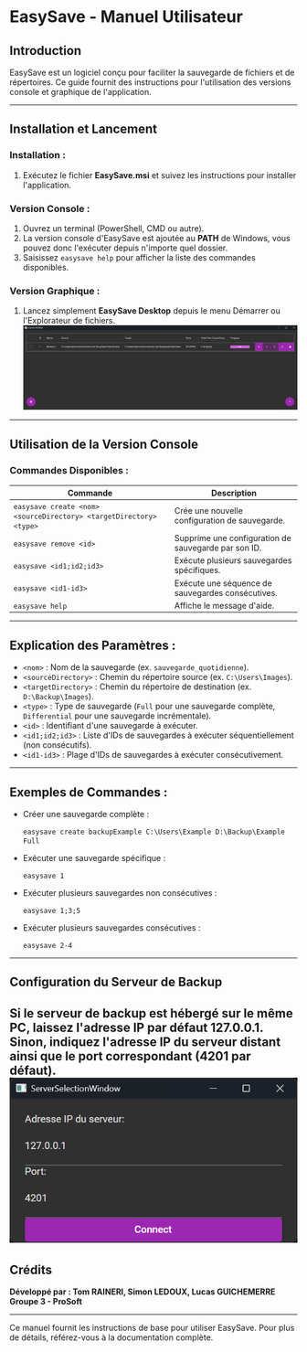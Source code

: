 # EasySave - Manuel Utilisateur

## Introduction
EasySave est un logiciel conçu pour faciliter la sauvegarde de fichiers et de répertoires. Ce guide fournit des instructions pour l'utilisation des versions console et graphique de l'application.

---

## Installation et Lancement

### Installation :
1. Exécutez le fichier **EasySave.msi** et suivez les instructions pour installer l'application.

### Version Console :
1. Ouvrez un terminal (PowerShell, CMD ou autre).
2. La version console d'EasySave est ajoutée au **PATH** de Windows, vous pouvez donc l'exécuter depuis n'importe quel dossier.
3. Saisissez `easysave help` pour afficher la liste des commandes disponibles.

### Version Graphique :
1. Lancez simplement **EasySave Desktop** depuis le menu Démarrer ou l'Explorateur de fichiers.
![backuplist](./img/backupList.jpg)
---

## Utilisation de la Version Console

### Commandes Disponibles :

| Commande                                                           | Description                                          |
| ------------------------------------------------------------------ | ---------------------------------------------------- |
| `easysave create <nom> <sourceDirectory> <targetDirectory> <type>` | Crée une nouvelle configuration de sauvegarde.       |
| `easysave remove <id>`                                             | Supprime une configuration de sauvegarde par son ID. |
| `easysave <id1;id2;id3>`                                           | Exécute plusieurs sauvegardes spécifiques.           |
| `easysave <id1-id3>`                                               | Exécute une séquence de sauvegardes consécutives.    |
| `easysave help`                                                    | Affiche le message d'aide.                           |

---

## Explication des Paramètres :
- `<nom>` : Nom de la sauvegarde (ex. `sauvegarde_quotidienne`).
- `<sourceDirectory>` : Chemin du répertoire source (ex. `C:\Users\Images`).
- `<targetDirectory>` : Chemin du répertoire de destination (ex. `D:\Backup\Images`).
- `<type>` : Type de sauvegarde (`Full` pour une sauvegarde complète, `Differential` pour une sauvegarde incrémentale).
- `<id>` : Identifiant d'une sauvegarde à exécuter.
- `<id1;id2;id3>` : Liste d'IDs de sauvegardes à exécuter séquentiellement (non consécutifs).
- `<id1-id3>` : Plage d'IDs de sauvegardes à exécuter consécutivement.

---

## Exemples de Commandes :
- Créer une sauvegarde complète :
  ```
  easysave create backupExample C:\Users\Example D:\Backup\Example Full
  ```
- Exécuter une sauvegarde spécifique :
  ```
  easysave 1
  ```
- Exécuter plusieurs sauvegardes non consécutives :
  ```
  easysave 1;3;5
  ```
- Exécuter plusieurs sauvegardes consécutives :
  ```
  easysave 2-4
  ```

---

## Configuration du Serveur de Backup
Si le serveur de backup est hébergé sur le même PC, laissez l'adresse IP par défaut **127.0.0.1**.
Sinon, indiquez l'adresse IP du serveur distant ainsi que le port correspondant (**4201** par défaut).
    ![connexion](./img/connexion.jpg)
---

## Crédits
**Développé par : Tom RAINERI, Simon LEDOUX, Lucas GUICHEMERRE**  
**Groupe 3 - ProSoft**

---

Ce manuel fournit les instructions de base pour utiliser EasySave. Pour plus de détails, référez-vous à la documentation complète.

